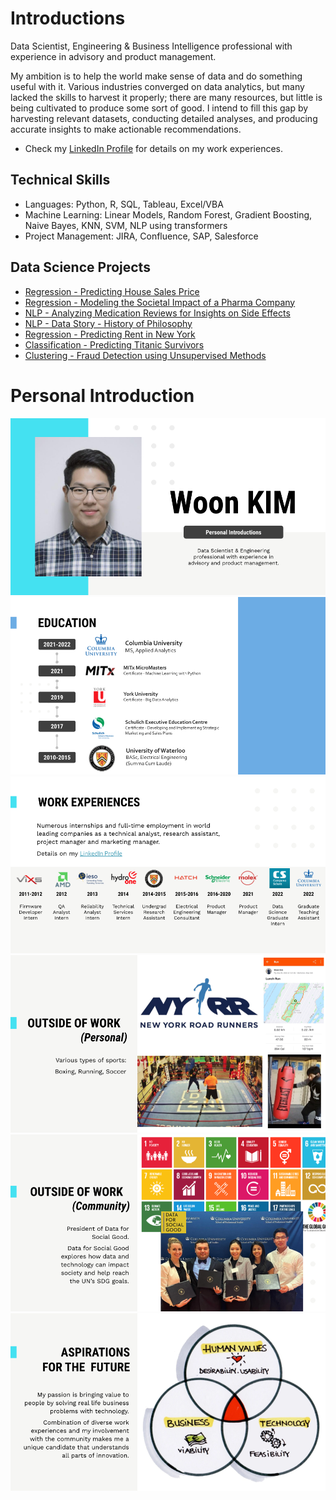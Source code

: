 # Introductions

Data Scientist, Engineering & Business Intelligence professional with experience in advisory and product management.

My ambition is to help the world make sense of data and do something useful with it.
Various industries converged on data analytics, but many lacked the skills to harvest it properly; there are many resources, but little is being cultivated to produce some sort of good.
I intend to fill this gap by harvesting relevant datasets, conducting detailed analyses, and producing accurate insights to make actionable recommendations.


* Check my [LinkedIn Profile](https://www.linkedin.com/in/woonsup-kim) for details on my work experiences.

## Technical Skills
* Languages: Python, R, SQL, Tableau, Excel/VBA
* Machine Learning: Linear Models, Random Forest, Gradient Boosting, Naive Bayes, KNN, SVM, NLP using transformers
* Project Management: JIRA, Confluence, SAP, Salesforce

## Data Science Projects
* [Regression - Predicting House Sales Price](https://github.com/woonsupkim/HouseSalesPrice_Prediction)
* [Regression - Modeling the Societal Impact of a Pharma Company](https://github.com/woonsupkim/BurdenofCare)
* [NLP - Analyzing Medication Reviews for Insights on Side Effects](https://github.com/woonsupkim/DrugReview)
* [NLP - Data Story - History of Philosophy](https://github.com/woonsupkim/NLP_Philosophy_DataStory)
* [Regression - Predicting Rent in New York](https://github.com/woonsupkim/Predicting_Rent_in_NY)
* [Classification - Predicting Titanic Survivors](https://github.com/woonsupkim/Titanic)
* [Clustering - Fraud Detection using Unsupervised Methods](https://github.com/woonsupkim/Fraud_Detection)


# Personal Introduction

![1](https://github.com/woonsupkim/woonsupkim/blob/main/PersonalIntroduction/PersonalIntro2/Slide1.png)
![1](https://github.com/woonsupkim/woonsupkim/blob/main/PersonalIntroduction/PersonalIntro2/Slide22.png)
![1](https://github.com/woonsupkim/woonsupkim/blob/main/PersonalIntroduction/PersonalIntro2/Slide3.png)
![1](https://github.com/woonsupkim/woonsupkim/blob/main/PersonalIntroduction/PersonalIntro2/Slide4.png)
![1](https://github.com/woonsupkim/woonsupkim/blob/main/PersonalIntroduction/PersonalIntro2/Slide5.png)
![1](https://github.com/woonsupkim/woonsupkim/blob/main/PersonalIntroduction/PersonalIntro2/Slide6.png)



